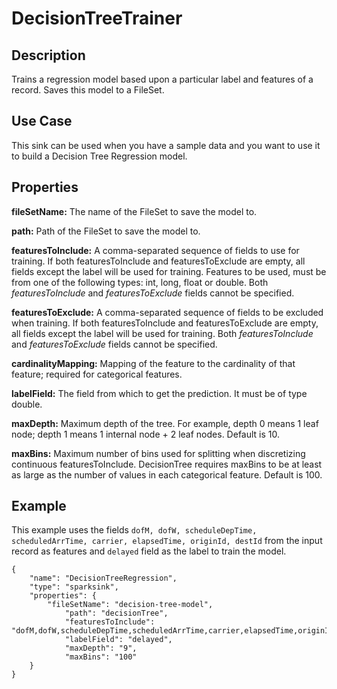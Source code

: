 # DecisionTreeTrainer


Description
-----------
Trains a regression model based upon a particular label and features of a record. Saves this model to a FileSet.

Use Case
--------
This sink can be used when you have a sample data and you want to use it to build a Decision Tree Regression model.

Properties
----------
**fileSetName:** The name of the FileSet to save the model to.

**path:** Path of the FileSet to save the model to.

**featuresToInclude:** A comma-separated sequence of fields to use for training. If both featuresToInclude and 
featuresToExclude are empty, all fields except the label will be used for training. Features to be used, must be from 
one of the following types: int, long, float or double. Both *featuresToInclude* and *featuresToExclude* fields cannot 
be specified.

**featuresToExclude:** A comma-separated sequence of fields to be excluded when training. If both featuresToInclude and 
featuresToExclude are empty, all fields except the label will be used for training. Both *featuresToInclude* and 
*featuresToExclude* fields cannot be specified.

**cardinalityMapping:** Mapping of the feature to the cardinality of that feature; required for categorical features.

**labelField:** The field from which to get the prediction. It must be of type double.

**maxDepth:** Maximum depth of the tree.
For example, depth 0 means 1 leaf node; depth 1 means 1 internal node + 2 leaf nodes. Default is 10.

**maxBins:** Maximum number of bins used for splitting when discretizing continuous featuresToInclude. DecisionTree
requires maxBins to be at least as large as the number of values in each categorical feature. Default is 100.


Example
-------
This example uses the fields ``dofM, dofW, scheduleDepTime, scheduledArrTime, carrier, elapsedTime, originId, destId``
from the input record as features and ``delayed`` field as the label to train the model.

    {
        "name": "DecisionTreeRegression",
        "type": "sparksink",
        "properties": {
            "fileSetName": "decision-tree-model",
        		"path": "decisionTree",
        		"featuresToInclude": "dofM,dofW,scheduleDepTime,scheduledArrTime,carrier,elapsedTime,originId,destId",
        		"labelField": "delayed",
        		"maxDepth": "9",
        		"maxBins": "100"
        }
    }

